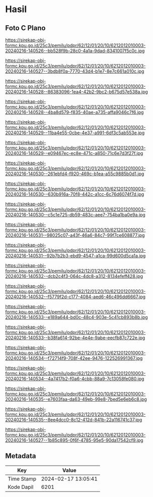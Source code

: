 # Hasil

## Foto C Plano

https://sirekap-obj-formc.kpu.go.id/25c3/pemilu/pdpr/62/12/01/20/10/6212012010003-20240216-140526--bb528f9b-28c0-4a1a-9dad-8341007f5c0c.jpg

https://sirekap-obj-formc.kpu.go.id/25c3/pemilu/pdpr/62/12/01/20/10/6212012010003-20240216-140527--3bdb8f0a-7770-43d4-b1e7-8e7c661a010c.jpg

https://sirekap-obj-formc.kpu.go.id/25c3/pemilu/pdpr/62/12/01/20/10/6212012010003-20240216-140528--86383096-1ea4-42b2-9bc2-b675d57e538a.jpg

https://sirekap-obj-formc.kpu.go.id/25c3/pemilu/pdpr/62/12/01/20/10/6212012010003-20240216-140528--4ba8d579-f835-40ae-a735-affa9046c7f6.jpg

https://sirekap-obj-formc.kpu.go.id/25c3/pemilu/pdpr/62/12/01/20/10/6212012010003-20240216-140529--11ba4e55-0cbe-4e37-a991-6df3c5ab553e.jpg

https://sirekap-obj-formc.kpu.go.id/25c3/pemilu/pdpr/62/12/01/20/10/6212012010003-20240216-140529--e09467ec-ec8e-471c-a850-71c6e7d3f27f.jpg

https://sirekap-obj-formc.kpu.go.id/25c3/pemilu/pdpr/62/12/01/20/10/6212012010003-20240216-140530--261ebfd4-f920-469c-b1ea-a55c9885b0d1.jpg

https://sirekap-obj-formc.kpu.go.id/25c3/pemilu/pdpr/62/12/01/20/10/6212012010003-20240216-140530--630b916a-70f8-442c-a1cc-6c76d6074f7d.jpg

https://sirekap-obj-formc.kpu.go.id/25c3/pemilu/pdpr/62/12/01/20/10/6212012010003-20240216-140530--c5c1e725-db59-483c-aee7-754ba1ba0e9a.jpg

https://sirekap-obj-formc.kpu.go.id/25c3/pemilu/pdpr/62/12/01/20/10/6212012010003-20240216-140531--98025c07-a43f-46a6-84c7-99f7ce608877.jpg

https://sirekap-obj-formc.kpu.go.id/25c3/pemilu/pdpr/62/12/01/20/10/6212012010003-20240216-140531--92b7b2b3-ebd9-4547-a1ca-99d600d5ca1a.jpg

https://sirekap-obj-formc.kpu.go.id/25c3/pemilu/pdpr/62/12/01/20/10/6212012010003-20240216-140532--dcb2c4f3-064c-4dc8-a312-8134efeff428.jpg

https://sirekap-obj-formc.kpu.go.id/25c3/pemilu/pdpr/62/12/01/20/10/6212012010003-20240216-140532--f5779f2d-c177-4084-aed6-46c496dd6667.jpg

https://sirekap-obj-formc.kpu.go.id/25c3/pemilu/pdpr/62/12/01/20/10/6212012010003-20240216-140533--e189a644-bd0c-48c4-903e-5c41cb893b8b.jpg

https://sirekap-obj-formc.kpu.go.id/25c3/pemilu/pdpr/62/12/01/20/10/6212012010003-20240216-140533--b38fa614-92be-4e4e-9abe-eecfb87c722e.jpg

https://sirekap-obj-formc.kpu.go.id/25c3/pemilu/pdpr/62/12/01/20/10/6212012010003-20240216-140534--f72714f9-708f-42ee-9476-122526991367.jpg

https://sirekap-obj-formc.kpu.go.id/25c3/pemilu/pdpr/62/12/01/20/10/6212012010003-20240216-140534--4a7417b2-f0a6-4cbb-88a9-7c13058fe080.jpg

https://sirekap-obj-formc.kpu.go.id/25c3/pemilu/pdpr/62/12/01/20/10/6212012010003-20240216-140535--e7603faa-da63-49eb-99e8-7bed5e6eb6c8.jpg

https://sirekap-obj-formc.kpu.go.id/25c3/pemilu/pdpr/62/12/01/20/10/6212012010003-20240216-140535--8ee4dcc0-8c12-412d-841b-22a116741c37.jpg

https://sirekap-obj-formc.kpu.go.id/25c3/pemilu/pdpr/62/12/01/20/10/6212012010003-20240216-140527--1b85c895-0f6f-4785-95e5-90da17542cf9.jpg


## Metadata

| Key        | Value               |
| ---------- | ------------------- |
| Time Stamp | 2024-02-17 13:05:41 |
| Kode Dapil | 6201                |



